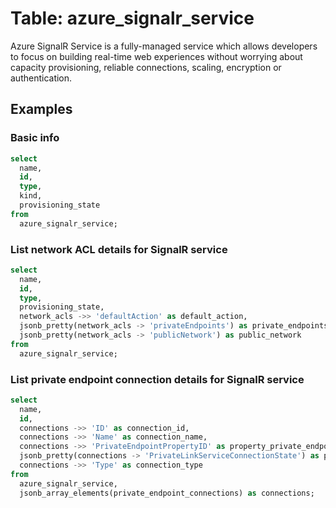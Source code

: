 # Table: azure_signalr_service

Azure SignalR Service is a fully-managed service which allows developers to focus on building real-time web experiences without worrying about capacity provisioning, reliable connections, scaling, encryption or authentication.

## Examples

### Basic info

```sql
select
  name,
  id,
  type,
  kind,
  provisioning_state
from
  azure_signalr_service;
```

### List network ACL details for SignalR service

```sql
select
  name,
  id,
  type,
  provisioning_state,
  network_acls ->> 'defaultAction' as default_action,
  jsonb_pretty(network_acls -> 'privateEndpoints') as private_endpoints,
  jsonb_pretty(network_acls -> 'publicNetwork') as public_network
from
  azure_signalr_service;
```

### List private endpoint connection details for SignalR service

```sql
select
  name,
  id,
  connections ->> 'ID' as connection_id,
  connections ->> 'Name' as connection_name,
  connections ->> 'PrivateEndpointPropertyID' as property_private_endpoint_id,
  jsonb_pretty(connections -> 'PrivateLinkServiceConnectionState') as property_private_link_service_connection_state,
  connections ->> 'Type' as connection_type
from
  azure_signalr_service,
  jsonb_array_elements(private_endpoint_connections) as connections;
```
